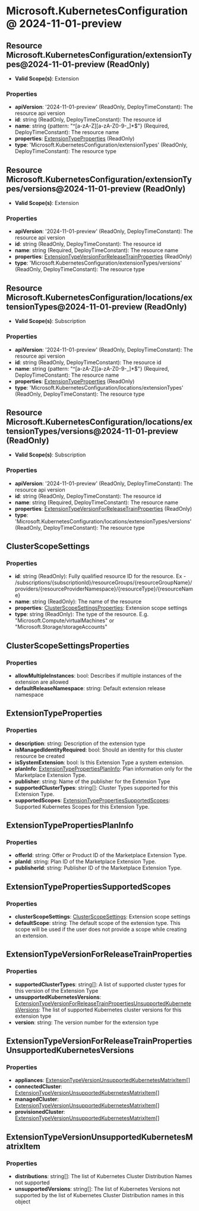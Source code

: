 # Microsoft.KubernetesConfiguration @ 2024-11-01-preview

## Resource Microsoft.KubernetesConfiguration/extensionTypes@2024-11-01-preview (ReadOnly)
* **Valid Scope(s)**: Extension
### Properties
* **apiVersion**: '2024-11-01-preview' (ReadOnly, DeployTimeConstant): The resource api version
* **id**: string (ReadOnly, DeployTimeConstant): The resource id
* **name**: string {pattern: "^[a-zA-Z][a-zA-Z0-9-_]*$"} (Required, DeployTimeConstant): The resource name
* **properties**: [ExtensionTypeProperties](#extensiontypeproperties) (ReadOnly)
* **type**: 'Microsoft.KubernetesConfiguration/extensionTypes' (ReadOnly, DeployTimeConstant): The resource type

## Resource Microsoft.KubernetesConfiguration/extensionTypes/versions@2024-11-01-preview (ReadOnly)
* **Valid Scope(s)**: Extension
### Properties
* **apiVersion**: '2024-11-01-preview' (ReadOnly, DeployTimeConstant): The resource api version
* **id**: string (ReadOnly, DeployTimeConstant): The resource id
* **name**: string (Required, DeployTimeConstant): The resource name
* **properties**: [ExtensionTypeVersionForReleaseTrainProperties](#extensiontypeversionforreleasetrainproperties) (ReadOnly)
* **type**: 'Microsoft.KubernetesConfiguration/extensionTypes/versions' (ReadOnly, DeployTimeConstant): The resource type

## Resource Microsoft.KubernetesConfiguration/locations/extensionTypes@2024-11-01-preview (ReadOnly)
* **Valid Scope(s)**: Subscription
### Properties
* **apiVersion**: '2024-11-01-preview' (ReadOnly, DeployTimeConstant): The resource api version
* **id**: string (ReadOnly, DeployTimeConstant): The resource id
* **name**: string {pattern: "^[a-zA-Z][a-zA-Z0-9-_]*$"} (Required, DeployTimeConstant): The resource name
* **properties**: [ExtensionTypeProperties](#extensiontypeproperties) (ReadOnly)
* **type**: 'Microsoft.KubernetesConfiguration/locations/extensionTypes' (ReadOnly, DeployTimeConstant): The resource type

## Resource Microsoft.KubernetesConfiguration/locations/extensionTypes/versions@2024-11-01-preview (ReadOnly)
* **Valid Scope(s)**: Subscription
### Properties
* **apiVersion**: '2024-11-01-preview' (ReadOnly, DeployTimeConstant): The resource api version
* **id**: string (ReadOnly, DeployTimeConstant): The resource id
* **name**: string (Required, DeployTimeConstant): The resource name
* **properties**: [ExtensionTypeVersionForReleaseTrainProperties](#extensiontypeversionforreleasetrainproperties) (ReadOnly)
* **type**: 'Microsoft.KubernetesConfiguration/locations/extensionTypes/versions' (ReadOnly, DeployTimeConstant): The resource type

## ClusterScopeSettings
### Properties
* **id**: string (ReadOnly): Fully qualified resource ID for the resource. Ex - /subscriptions/{subscriptionId}/resourceGroups/{resourceGroupName}/providers/{resourceProviderNamespace}/{resourceType}/{resourceName}
* **name**: string (ReadOnly): The name of the resource
* **properties**: [ClusterScopeSettingsProperties](#clusterscopesettingsproperties): Extension scope settings
* **type**: string (ReadOnly): The type of the resource. E.g. "Microsoft.Compute/virtualMachines" or "Microsoft.Storage/storageAccounts"

## ClusterScopeSettingsProperties
### Properties
* **allowMultipleInstances**: bool: Describes if multiple instances of the extension are allowed
* **defaultReleaseNamespace**: string: Default extension release namespace

## ExtensionTypeProperties
### Properties
* **description**: string: Description of the extension type
* **isManagedIdentityRequired**: bool: Should an identity for this cluster resource be created
* **isSystemExtension**: bool: Is this Extension Type a system extension.
* **planInfo**: [ExtensionTypePropertiesPlanInfo](#extensiontypepropertiesplaninfo): Plan information only for the Marketplace Extension Type.
* **publisher**: string: Name of the publisher for the Extension Type
* **supportedClusterTypes**: string[]: Cluster Types supported for this Extension Type.
* **supportedScopes**: [ExtensionTypePropertiesSupportedScopes](#extensiontypepropertiessupportedscopes): Supported Kubernetes Scopes for this Extension Type.

## ExtensionTypePropertiesPlanInfo
### Properties
* **offerId**: string: Offer or Product ID of the Marketplace Extension Type.
* **planId**: string: Plan ID of the Marketplace Extension Type.
* **publisherId**: string: Publisher ID of the Marketplace Extension Type.

## ExtensionTypePropertiesSupportedScopes
### Properties
* **clusterScopeSettings**: [ClusterScopeSettings](#clusterscopesettings): Extension scope settings
* **defaultScope**: string: The default scope of the extension type. This scope will be used if the user does not provide a scope while creating an extension.

## ExtensionTypeVersionForReleaseTrainProperties
### Properties
* **supportedClusterTypes**: string[]: A list of supported cluster types for this version of the Extension Type
* **unsupportedKubernetesVersions**: [ExtensionTypeVersionForReleaseTrainPropertiesUnsupportedKubernetesVersions](#extensiontypeversionforreleasetrainpropertiesunsupportedkubernetesversions): The list of supported Kubernetes cluster versions for this extension type
* **version**: string: The version number for the extension type

## ExtensionTypeVersionForReleaseTrainPropertiesUnsupportedKubernetesVersions
### Properties
* **appliances**: [ExtensionTypeVersionUnsupportedKubernetesMatrixItem](#extensiontypeversionunsupportedkubernetesmatrixitem)[]
* **connectedCluster**: [ExtensionTypeVersionUnsupportedKubernetesMatrixItem](#extensiontypeversionunsupportedkubernetesmatrixitem)[]
* **managedCluster**: [ExtensionTypeVersionUnsupportedKubernetesMatrixItem](#extensiontypeversionunsupportedkubernetesmatrixitem)[]
* **provisionedCluster**: [ExtensionTypeVersionUnsupportedKubernetesMatrixItem](#extensiontypeversionunsupportedkubernetesmatrixitem)[]

## ExtensionTypeVersionUnsupportedKubernetesMatrixItem
### Properties
* **distributions**: string[]: The list of Kubernetes Cluster Distribution Names not supported
* **unsupportedVersions**: string[]: The list of Kubernetes Versions not supported by the list of Kubernetes Cluster Distribution names in this object

